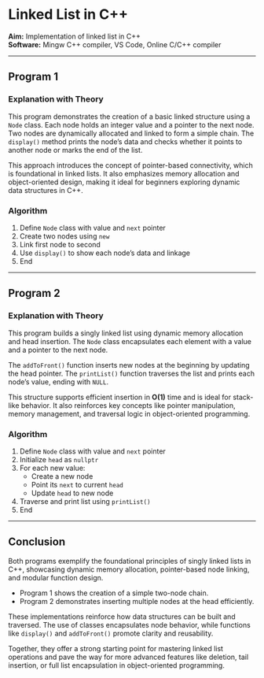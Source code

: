# Linked List in C++

**Aim:** Implementation of linked list in C++  
**Software:** Mingw C++ compiler, VS Code, Online C/C++ compiler  

---

## Program 1

### Explanation with Theory
This program demonstrates the creation of a basic linked structure using a `Node` class. Each node holds an integer value and a pointer to the next node. Two nodes are dynamically allocated and linked to form a simple chain. The `display()` method prints the node’s data and checks whether it points to another node or marks the end of the list.  

This approach introduces the concept of pointer-based connectivity, which is foundational in linked lists. It also emphasizes memory allocation and object-oriented design, making it ideal for beginners exploring dynamic data structures in C++.

### Algorithm
1. Define `Node` class with value and `next` pointer  
2. Create two nodes using `new`  
3. Link first node to second  
4. Use `display()` to show each node’s data and linkage  
5. End  

---

## Program 2

### Explanation with Theory
This program builds a singly linked list using dynamic memory allocation and head insertion. The `Node` class encapsulates each element with a value and a pointer to the next node.  

The `addToFront()` function inserts new nodes at the beginning by updating the head pointer. The `printList()` function traverses the list and prints each node’s value, ending with `NULL`.  

This structure supports efficient insertion in **O(1)** time and is ideal for stack-like behavior. It also reinforces key concepts like pointer manipulation, memory management, and traversal logic in object-oriented programming.

### Algorithm
1. Define `Node` class with value and `next` pointer  
2. Initialize `head` as `nullptr`  
3. For each new value:  
   - Create a new node  
   - Point its `next` to current `head`  
   - Update `head` to new node  
4. Traverse and print list using `printList()`  
5. End  

---

## Conclusion
Both programs exemplify the foundational principles of singly linked lists in C++, showcasing dynamic memory allocation, pointer-based node linking, and modular function design.  

- Program 1 shows the creation of a simple two-node chain.  
- Program 2 demonstrates inserting multiple nodes at the head efficiently.  

These implementations reinforce how data structures can be built and traversed. The use of classes encapsulates node behavior, while functions like `display()` and `addToFront()` promote clarity and reusability.  

Together, they offer a strong starting point for mastering linked list operations and pave the way for more advanced features like deletion, tail insertion, or full list encapsulation in object-oriented programming.  
